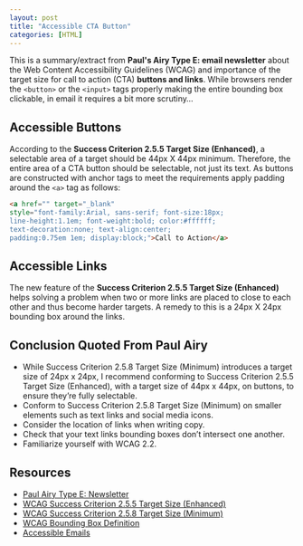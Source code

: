 ```yaml
---
layout: post
title: "Accessible CTA Button"
categories: [HTML]
---
```

This is a summary/extract from **Paul's Airy Type E: email newsletter** about the Web Content Accessibility Guidelines (WCAG) and importance of the target size for call to action (CTA) **buttons and links**. While browsers render the ```<button>``` or the `<input>` tags properly making the entire bounding box clickable, in email it requires a bit more scrutiny&hellip;

## Accessible Buttons
According to the **Success Criterion 2.5.5 Target Size (Enhanced)**, a selectable area of a target should be 44px X 44px minimum. Therefore, the entire area of a CTA button should be selectable, not just its text. As buttons are constructed with anchor tags to meet the requirements apply padding around the `<a>` tag as follows:

```html
<a href="" target="_blank" 
style="font-family:Arial, sans-serif; font-size:18px; 
line-height:1.1em; font-weight:bold; color:#ffffff; 
text-decoration:none; text-align:center; 
padding:0.75em 1em; display:block;">Call to Action</a>
```

## Accessible Links
The new feature of the **Success Criterion 2.5.5 Target Size (Enhanced)** helps solving a problem when two or more links are placed to close to each other and thus become harder targets. A remedy to this is a 24px X 24px bounding box around the links.

## Conclusion Quoted From Paul Airy
*   While Success Criterion 2.5.8 Target Size (Minimum) introduces a target size of 24px x 24px, I recommend conforming to Success Criterion 2.5.5 Target Size (Enhanced), with a target size of 44px x 44px, on buttons, to ensure they’re fully selectable.
*   Conform to Success Criterion 2.5.8 Target Size (Minimum) on smaller elements such as text links and social media icons.
*   Consider the location of links when writing copy.
*   Check that your text links bounding boxes don’t intersect one another.
*   Familiarize yourself with WCAG 2.2.


## Resources
*   [Paul Airy Type E: Newsletter](https://beyondtheenvelope.co.uk/type-e.php)
*   [WCAG Success Criterion 2.5.5 Target Size (Enhanced)](https://www.w3.org/TR/WCAG22/#target-size-enhanced)
*   [WCAG Success Criterion 2.5.8 Target Size (Minimum)](https://www.w3.org/TR/WCAG22/#target-size-minimum)
*   [WCAG Bounding Box Definition](https://www.w3.org/TR/WCAG22/#dfn-bounding-boxes)
*   [Accessible Emails](/accessible-emails/)